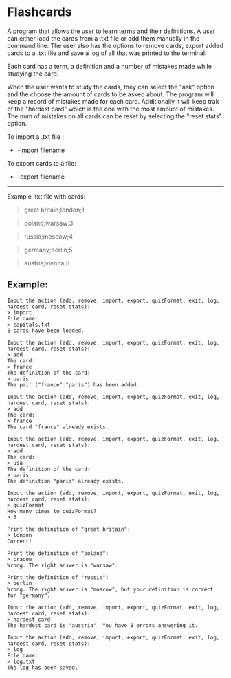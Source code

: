 # Flashcards
A program that allows the user to learn terms and their definitions. A user can either load the cards from a .txt file or add them manually in the command line.
The user also has the options to remove cards, export added cards to a .txt file and save a log of all that was printed to the terminal. 

Each card has a term, a definition and a number of mistakes made while studying the card.

When the user wants to study the cards, they can select the "ask" option and the choose the amount of cards to be asked about. The program will keep a record of 
mistakes made for each card. Additionally it will keep trak of the "hardest card" which is the one with the most amount of mistakes. The num of mistakes on all
cards can be reset by selecting the "reset stats" option.

To import a .txt file :
- -import filename

To export cards to a file:
- -export filename

--------------------------
Example .txt file with cards:
>great britain;london;1

>poland;warsaw;3

>russia;moscow;4

>germany;berlin;5

>austria;vienna;8

## Example:

````
Input the action (add, remove, import, export, quizFormat, exit, log, hardest card, reset stats):
> import
File name:
> capitals.txt
5 cards have been loaded.

Input the action (add, remove, import, export, quizFormat, exit, log, hardest card, reset stats):
> add
The card:
> france
The definition of the card:
> paris
The pair ("france":"paris") has been added.

Input the action (add, remove, import, export, quizFormat, exit, log, hardest card, reset stats):
> add
The card:
> france
The card "france" already exists.

Input the action (add, remove, import, export, quizFormat, exit, log, hardest card, reset stats):
> add
The card:
> usa
The definition of the card:
> paris
The definition "paris" already exists.

Input the action (add, remove, import, export, quizFormat, exit, log, hardest card, reset stats):
> quizFormat
How many times to quizFormat?
> 3

Print the definition of "great britain":
> london
Correct!

Print the definition of "poland":
> cracow
Wrong. The right answer is "warsaw".

Print the definition of "russia":
> berlin
Wrong. The right answer is "moscow", but your definition is correct for "germany".

Input the action (add, remove, import, export, quizFormat, exit, log, hardest card, reset stats):
> hardest card
The hardest card is "austria". You have 8 errors answering it.

Input the action (add, remove, import, export, quizFormat, exit, log, hardest card, reset stats):
> log
File name:
> log.txt
The log has been saved.
````
